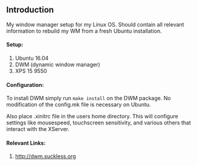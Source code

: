 ## Introduction
My window manager setup for my Linux OS.
Should contain all relevant information
to rebuild my WM from a fresh Ubuntu installation.

#### Setup:
1. Ubuntu 16.04
1. DWM (dynamic window manager)
1. XPS 15 9550

#### Configuration:

To install DWM simply run `make install` on the DWM package.
No modification of the config.mk file is necessary on Ubuntu.

Also place .xinitrc file in the users home directory. This will
configure settings like mousespeed, touchscreen sensitivity, and various
others that interact with the XServer.

#### Relevant Links: 
1. http://dwm.suckless.org
